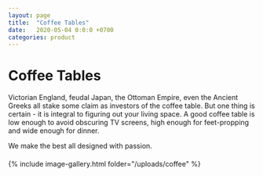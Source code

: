 ```yaml
---
layout: page
title:  "Coffee Tables"
date:   2020-05-04 0:0:0 +0700
categories: product
---
```

# Coffee Tables
Victorian England, feudal Japan, the Ottoman Empire, even the Ancient
Greeks all stake some claim as investors of the coffee table. But one thing 
is certain - it is integral to figuring out your living space. A good coffee table
is low enough to avoid obscuring TV screens, high enough for feet-propping
and wide enough for dinner.<br>
</div>
<div class="container col-lg-6" style="margin-left:0px; margin-bottom:20px; ">
We make the best all designed with passion.<br></div>
{% include image-gallery.html folder="/uploads/coffee" %}